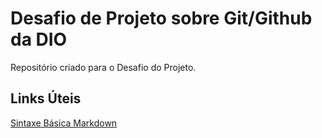 # Desafio de Projeto sobre Git/Github da DIO
Repositório criado para o Desafio do Projeto.

## Links Úteis
[Sintaxe Básica Markdown](https://www.markdownguide.org/basic-syntax)
